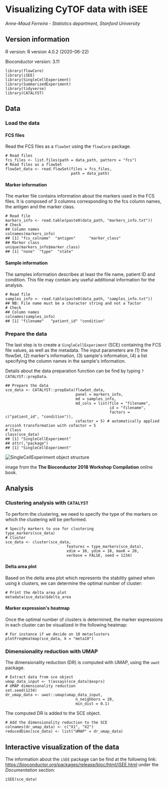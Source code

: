 # Visualizing CyTOF data with iSEE

*Anne-Maud Ferreira - Statistics department, Stanford University*

## Version information

R version: R version 4.0.2 (2020-06-22) 

Bioconductor version: 3.11

```
library(flowCore)
library(iSEE)
library(SingleCellExperiment)
library(SummarizedExperiment)
library(tidyverse)
library(CATALYST)
```

## Data

### Load the data

#### FCS files

Read the FCS files as a `flowSet` using the `flowCore` package.

```
# Read files
fcs_files <- list.files(path = data_path, pattern = "fcs")
# Read files as a flowSet
flowSet_data <- read.flowSet(files = fcs_files,
                             path = data_path)
```

#### Marker information

The marker file contains information about the markers used in the FCS files. It is composed of 3 columns corresponding to the fcs column names, the antigen and the marker class.

```
# Read file
markers_info <- read.table(paste0(data_path, "markers_info.txt"))
# Check
## Column names
colnames(markers_info)
## [1] "fcs_colname"  "antigen"      "marker_class"
## Marker class
unique(markers_info$marker_class)
## [1] "none"  "type"  "state"
```

#### Sample information

The samples information describes at least the file name, patient ID and condition. This file may contain any useful additional information for the analysis.

```
# Read file
samples_info <- read.table(paste0(data_path, "samples_info.txt"))
## NB: File name must be a character string and not a factor
# Check
## Column names
colnames(samples_info)
## [1] "filename"   "patient_id" "condition"
```

### Prepare the data

The last step is to create a `SingleCellExperiment` (SCE) containing the FCS file values, as well as the metadata. The input parameters are (1) the flowSet, (2) marker's information, (3) sample's information, (4) a list specifying the column names in the sample's information. 

Details about the data preparation function can be find by typing `?CATALYST::prepData`.

```
## Prepare the data
sce_data <- CATALYST::prepData(flowSet_data,
                               panel = markers_info,
                               md = samples_info,
                               md_cols = list(file = "filename",
                                              id = "filename",
                                              factors = c("patient_id", "condition")),
                               cofactor = 5) # automatically applied arcsinh transformation with cofactor = 5
# Class
class(sce_data)
## [1] "SingleCellExperiment"
## attr(,"package")
## [1] "SingleCellExperiment"
```

![SingleCellExperiment object structure](https://bioconductor.github.io/BiocWorkshops/202_Das_SingleCellRNASeq/SingleCellExperiment.png)

image from the **The Bioconductor 2018 Workshop Compilation** online book. 

## Analysis

### Clustering analysis with `CATALYST`

To perform the clustering, we need to specify the type of the markers on which the clustering will be performed.

```
# Specify markers to use for clustering
type_markers(sce_data)
# Cluster
sce_data <- cluster(sce_data, 
                           features = type_markers(sce_data),
                           xdim = 10, ydim = 10, maxK = 20, 
                           verbose = FALSE, seed = 1234)
```

#### Delta area plot

Based on the delta area plot which represents the stability gained when using *k* clusters, we can determine the optimal number of cluster:

```
# Print the delta area plot
metadata(sce_data)$delta_area
```

#### Marker expression's heatmap

Once the optimal number of clusters is determined, the marker expressions in each cluster can be visualized in the following heatmap:

```
# For instance if we decide on 10 metaclusters
plotFreqHeatmap(sce_data, k = "meta10")
```

### Dimensionality reduction with UMAP

The dimensionality reduction (DR) is computed with UMAP, using the `uwot` package.

```
# Extract data from sce object
umap_data_input <- t(assays(sce_data)$exprs)
# UMAP dimensionality reduction
set.seed(1234)
dr_umap_data <- uwot::umap(umap_data_input, 
                               n_neighbors = 20, 
                               min_dist = 0.1)
```

The computed DR is added to the SCE object.

```
# Add the dimensionality reduction to the SCE
colnames(dr_umap_data) <- c("X1", "X2")
reducedDims(sce_data) <- list("UMAP" = dr_umap_data)
```

## Interactive visualization of the data

The information about the `iSEE` package can be find at the following link: https://bioconductor.org/packages/release/bioc/html/iSEE.html
under the *Documentation* section:

```
iSEE(sce_data)
```


